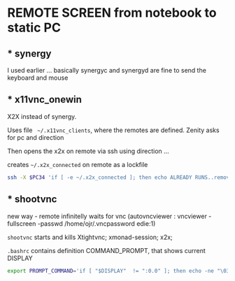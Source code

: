 # REMOTE SCREEN from notebook to static PC


## * synergy

   I used earlier ... basically synergyc and synergyd are fine to send the keyboard and mouse

## * x11vnc_onewin

  X2X instead of synergy.
  
  Uses file ``` ~/.x11vnc_clients```, where the remotes are defined. Zenity asks for pc and direction
  
 Then opens the x2x on remote via ssh using direction ...
  
 creates ```~/.x2x_connected``` on remote as a lockfile
 
```bash
ssh -X $PC34 'if [ -e ~/.x2x_connected ]; then echo ALREADY RUNS..remove .x2x_connected on $PC34; else  touch ~/.x2x_connected;x2x -east -from $DISPLAY -to :0; rm ~/.x2x_connected; fi'

```

## * shootvnc

 new way - remote infinitelly waits for vnc (autovncviewer :  vncviewer -fullscreen  -passwd /home/ojr/.vncpassword edie:1)
 
 ```shootvnc```  starts and kills Xtightvnc; xmonad-session; x2x;
 
  ```.bashrc``` contains definition COMMAND_PROMPT, that shows current DISPLAY
  
  ```bash
  export PROMPT_COMMAND='if [ "$DISPLAY"  != ":0.0" ]; then echo -ne "\033[31;1m$DISPLAY\033[0m:"; fi '
  ```
 
 
